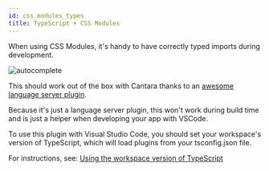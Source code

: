 ```yaml
---
id: css_modules_types
title: TypeScript + CSS Modules
---
```


When using CSS Modules, it's handy to have correctly typed imports during development.

![autocomplete](https://raw.githubusercontent.com/mrmckeb/typescript-plugin-css-modules/main/.github/images/example.gif)

This should work out of the box with Cantara thanks to an [awesome language server plugin](https://github.com/mrmckeb/typescript-plugin-css-modules).

Because it's just a language server plugin, this won't work during build time and is just a helper when developing your app with VSCode.

To use this plugin with Visual Studio Code, you should set your workspace's version of TypeScript, which will load plugins from your tsconfig.json file.

For instructions, see: [Using the workspace version of TypeScript](https://code.visualstudio.com/docs/typescript/typescript-compiling#_using-the-workspace-version-of-typescript)
